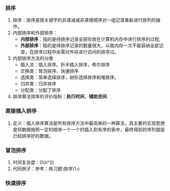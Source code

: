 ### 排序

1. 排序：排序是按关键字的非递减或非递增顺序对一组记录重新进行排列的操作。
2. 内部排序和外部排序：
   - **内部排序**：指的是待排序记录全部存放在计算机内存中进行排序的过程;
   - **外部排序**：指的是待排序记录的数量很大，以致内存一次不能容纳全部记录，在排序过程中尚需对外存进行访问的排序过。
3. 内部排序方法的分类
   - 插入法：插入排序。折半插入排序，希尔排序
   - 交换类：冒泡排序，快速排序
   - 选择类：简单选择排序，树形选择排序和堆排序。
   - 归并类：归并排序
   - 分配类：分配了排序
4. 排序算法效率的评价指标：**执行时间**，**辅助空间**

### 直接插入排序

1. 定义：插入排序算法是所有排序方法中最简单的一种算法，其主要的实现思想是将数据按照一定的顺序一个一个的插入到有序的表中，最终得到的序列就是已经排序好的数据。

### 冒泡排序

1. 时间复杂度：O(n^2)
2. 代码例子：参考：练习题\排序\1.c

### 快速排序
